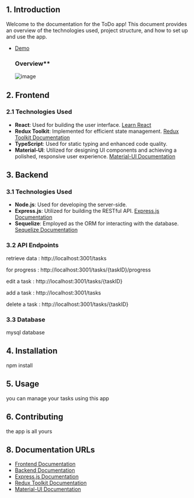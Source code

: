 ## **1. Introduction**

Welcome to the documentation for the ToDo app! This document provides an overview of the technologies used, project structure, and how to set up and use the app.
- [Demo](https://youtu.be/GoK9MJwVJLc)
  ### Overview**
  ![image](https://github.com/ChediLahmer/todoapp/assets/131680831/d7e776d7-5f27-490a-9d51-2f079612d86f)

## **2. Frontend**

### **2.1 Technologies Used**

- **React**: Used for building the user interface. [Learn React](https://react.dev/learn)
- **Redux Toolkit**: Implemented for efficient state management. [Redux Toolkit Documentation](https://redux-toolkit.js.org/introduction/getting-started)
- **TypeScript**: Used for static typing and enhanced code quality.
- **Material-UI**: Utilized for designing UI components and achieving a polished, responsive user experience. [Material-UI Documentation](https://mui.com/material-ui/)

## **3. Backend**

### **3.1 Technologies Used**

- **Node.js**: Used for developing the server-side.
- **Express.js**: Utilized for building the RESTful API. [Express.js Documentation](https://expressjs.com/en/starter/installing.html)
- **Sequelize**: Employed as the ORM for interacting with the database. [Sequelize Documentation](https://sequelize.org/)

### **3.2 API Endpoints**
retrieve data : http://localhost:3001/tasks

for progress : http://localhost:3001/tasks/{taskID}/progress

edit a task : http://localhost:3001/tasks/{taskID}

add a task : http://localhost:3001/tasks

delete a task : http://localhost:3001/tasks/{taskID}

### **3.3 Database**

mysql database

## **4. Installation**

npm install

## **5. Usage**

you can manage your tasks using this app 

## **6. Contributing**

the app is all yours


## **8. Documentation URLs**

- [Frontend Documentation](https://react.dev/learn)
- [Backend Documentation](https://sequelize.org/)
- [Express.js Documentation](https://expressjs.com/en/starter/installing.html)
- [Redux Toolkit Documentation](https://redux-toolkit.js.org/introduction/getting-started)
- [Material-UI Documentation](https://mui.com/material-ui/)
